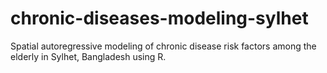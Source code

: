 # chronic-diseases-modeling-sylhet
Spatial autoregressive modeling of chronic disease risk factors among the elderly in Sylhet, Bangladesh using R.
